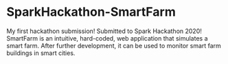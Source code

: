 # SparkHackathon-SmartFarm
My first hackathon submission! Submitted to Spark Hackathon 2020!
SmartFarm is an intuitive, hard-coded, web application that simulates a smart farm.
After further development, it can be used to monitor smart farm buildings in smart cities.
